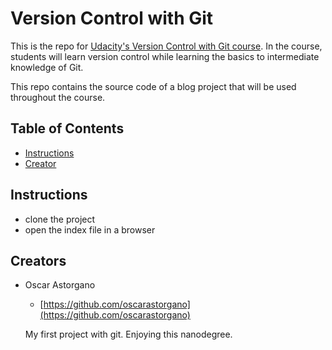 # Version Control with Git

This is the repo for [Udacity's Version Control with Git course](). In the course, students will learn version control while learning the basics to intermediate knowledge of Git.

This repo contains the source code of a blog project that will be used throughout the course.

## Table of Contents

* [Instructions](#instructions)
* [Creator](#creators)

## Instructions

* clone the project
* open the index file in a browser

## Creators

* Oscar Astorgano
    - [https://github.com/oscarastorgano](https://github.com/oscarastorgano)
    
    My first project with git.
    Enjoying this nanodegree.
    
    


